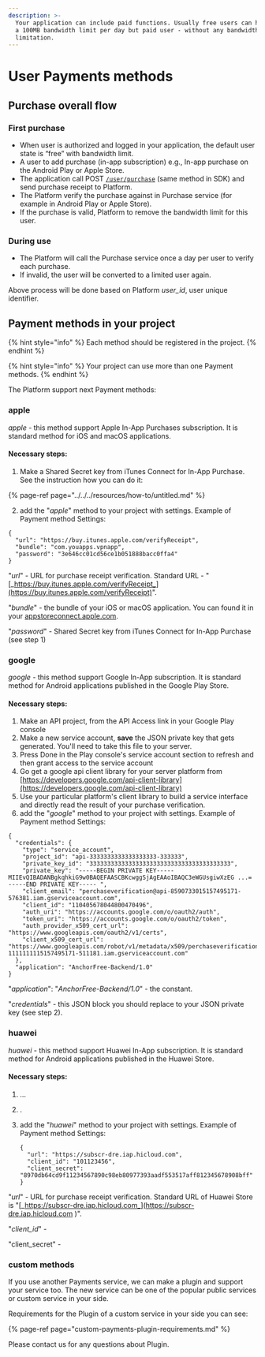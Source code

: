 ```yaml
---
description: >-
  Your application can include paid functions. Usually free users can have only
  a 100MB bandwidth limit per day but paid user - without any bandwidth
  limitation.
---
```


# User Payments methods

## Purchase overall flow

### First purchase

* When user is authorized and logged in your application, the default user state is “free” with bandwidth limit.
* A user to add purchase \(in-app subscription\) e.g., In-app purchase on the Android Play or Apple Store.
* The application call POST [`/user/purchase`](https://backend.northghost.com/doc/user/index.html#!/user-controller/sendPurchase) \(same method in SDK\) and send purchase receipt to Platform.
* The Platform verify the purchase against in Purchase service \(for example in Android Play or Apple Store\).
* If the purchase is valid, Platform to remove the bandwidth limit for this user.

### During use

* The Platform will call the Purchase service once a day per user to verify each purchase. 
* If invalid, the user will be converted to a limited user again.

Above process will be done based on Platform _user\_id_, user unique identifier.

## Payment methods in your project

{% hint style="info" %}
Each method should be registered in the project. 
{% endhint %}

{% hint style="info" %}
Your project can use more than one Payment methods.
{% endhint %}

The Platform support next Payment methods:

### apple

_apple_ - this method support Apple In-App Purchases subscription. It is standard method for iOS and macOS applications. 

#### Necessary steps: 

1. Make a Shared Secret key from iTunes Connect for In-App Purchase. See the instruction how you can do it:

{% page-ref page="../../../resources/how-to/untitled.md" %}

   2. add the "_apple_" method to your project with settings. Example of Payment method Settings:

```text
{
  "url": "https://buy.itunes.apple.com/verifyReceipt",
  "bundle": "com.youapps.vpnapp",
  "password": "3e646cc01cd56ce1b051888bacc0ffa4"
}
```

"_url_" - URL for purchase receipt verification. Standard URL - "[_https://buy.itunes.apple.com/verifyReceipt_](https://buy.itunes.apple.com/verifyReceipt)".

"_bundle_" - the bundle of your iOS or macOS application. You can found it in your [appstoreconnect.apple.com](https://appstoreconnect.apple.com).

"_password_" -  Shared Secret key from iTunes Connect for In-App Purchase \(see step 1\)

### google

_google_ - this method support Google In-App subscription. It is standard method for Android applications published in the Google Play Store.

#### Necessary steps: 

1. Make an API project, from the API Access link in your Google Play console
2. Make a new service account, **save** the JSON private key that gets generated. You'll need to take this file to your server.
3. Press Done in the Play console's service account section to refresh and then grant access to the service account
4. Go get a google api client library for your server platform from [https://developers.google.com/api-client-library](https://developers.google.com/api-client-library)
5. Use your particular platform's client library to build a service interface and directly read the result of your purchase verification. 
6. add the "_google_" method to your project with settings. Example of Payment method Settings:

```text
{
  "credentials": {
    "type": "service_account",
    "project_id": "api-3333333333333333333-333333",
    "private_key_id": "3333333333333333333333333333333333333333",
    "private_key": "-----BEGIN PRIVATE KEY----- MIIEvQIBADANBgkqhkiG9w0BAQEFAASCBKcwggSjAgEAAoIBAQC3eWGUsgiwXzEG ...= -----END PRIVATE KEY----- ",
    "client_email": "perchaseverification@api-8590733015157495171-576381.iam.gserviceaccount.com",
    "client_id": "110405678044800470496",
    "auth_uri": "https://accounts.google.com/o/oauth2/auth",
    "token_uri": "https://accounts.google.com/o/oauth2/token",
    "auth_provider_x509_cert_url": "https://www.googleapis.com/oauth2/v1/certs",
    "client_x509_cert_url": "https://www.googleapis.com/robot/v1/metadata/x509/perchaseverification%40api-1111111115157495171-511181.iam.gserviceaccount.com"
  },
  "application": "AnchorFree-Backend/1.0"
}
```

"_application_": "_AnchorFree-Backend/1.0_" - the constant.

"_credentials_" -  this JSON block you should replace to your JSON private key \(see step 2\). 

### huawei

_huawei_ - this method support Huawei In-App subscription. It is standard method for Android applications published in the Huawei Store.

#### Necessary steps:

1. ...
2. .
3. add the "_huawei_" method to your project with settings. Example of Payment method Settings:

   ```text
   {
     "url": "https://subscr-dre.iap.hicloud.com",
     "client_id": "101123456",
     "client_secret": "8970db64cd9f11234567890c98eb80977393aadf553517aff812345678908bff"
   }
   ```

"_url_" - URL for purchase receipt verification. Standard URL of Huawei Store is "[_https://subscr-dre.iap.hicloud.com_](https://subscr-dre.iap.hicloud.com
)".

"_client\_id_" - 

"client\_secret" - 

### custom methods

If you use another Payments service, we can make a plugin and support your service too. The new service can be one of the popular public services or custom service in your side. 

Requirements for the Plugin of a custom service in your side you can see:

{% page-ref page="custom-payments-plugin-requirements.md" %}

Please contact us for any questions about Plugin.

